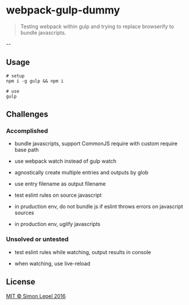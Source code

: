 webpack-gulp-dummy
==================

  > Testing webpack within gulp and trying to replace browserify to bundle javascripts.

--


## Usage

```
# setup
npm i -g gulp && npm i

# use
gulp
```


## Challenges


### Accomplished

  * bundle javascripts, support CommonJS require with custom require base path

  * use webpack watch instead of gulp watch

  * agnostically create multiple entries and outputs by glob

  * use entry filename as output filename

  * test eslint rules on source javascript

  * in pruduction env, do not bundle js if eslint throws errors on javascript sources

  * in production env, uglify javascripts


### Unsolved or untested

  * test eslint rules while watching, output results in console

  * when watching, use live-reload


## License

[MIT &copy; Simon Lepel 2016](http://simbo.mit-license.org/)
